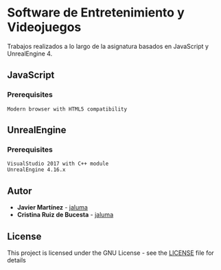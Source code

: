 # Software de Entretenimiento y Videojuegos
Trabajos realizados a lo largo de la asignatura basados en JavaScript y UnrealEngine 4.

## JavaScript

### Prerequisites

```
Modern browser with HTML5 compatibility
```

## UnrealEngine

### Prerequisites

```
VisualStudio 2017 with C++ module
UnrealEngine 4.16.x
```

## Autor

* **Javier Martínez** - [jaluma](https://github.com/jaluma)
* **Cristina Ruiz de Bucesta** - [jaluma](https://github.com/kryystinn)

## License

This project is licensed under the GNU License - see the [LICENSE](LICENSE) file for details